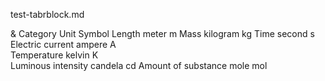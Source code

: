test-tabrblock.md

& Category             Unit            Symbol
  Length               meter           m
  Mass                 kilogram        kg
  Time                 second          s  
  Electric current     ampere          A  
  Temperature          kelvin          K  
  Luminous intensity   candela         cd
  Amount of substance  mole            mol  
